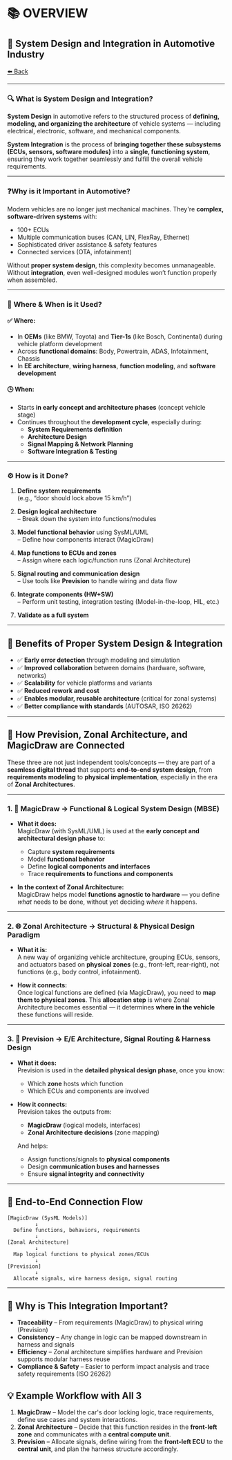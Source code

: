 # 📚 OVERVIEW 

## 🚗 **System Design and Integration in Automotive Industry**
<a class="back-sidebar-btn" href="javascript:history.back()">⬅️ Back</a>

---

### 🔍 **What is System Design and Integration?**

**System Design** in automotive refers to the structured process of **defining, modeling, and organizing the architecture** of vehicle systems — including electrical, electronic, software, and mechanical components.

**System Integration** is the process of **bringing together these subsystems (ECUs, sensors, software modules)** into a **single, functioning system**, ensuring they work together seamlessly and fulfill the overall vehicle requirements.

---

### ❓**Why is it Important in Automotive?**

Modern vehicles are no longer just mechanical machines. They're **complex, software-driven systems** with:
- 100+ ECUs
- Multiple communication buses (CAN, LIN, FlexRay, Ethernet)
- Sophisticated driver assistance & safety features
- Connected services (OTA, infotainment)

Without **proper system design**, this complexity becomes unmanageable. Without **integration**, even well-designed modules won’t function properly when assembled.

---

### 📌 **Where & When is it Used?**

#### ✅ **Where:**
- In **OEMs** (like BMW, Toyota) and **Tier-1s** (like Bosch, Continental) during vehicle platform development
- Across **functional domains**: Body, Powertrain, ADAS, Infotainment, Chassis
- In **EE architecture**, **wiring harness**, **function modeling**, and **software development**

#### 🕒 **When:**
- Starts **in early concept and architecture phases** (concept vehicle stage)
- Continues throughout the **development cycle**, especially during:
  - **System Requirements definition**
  - **Architecture Design**
  - **Signal Mapping & Network Planning**
  - **Software Integration & Testing**

---

### ⚙️ **How is it Done?**

1. **Define system requirements**  
   (e.g., “door should lock above 15 km/h”)

2. **Design logical architecture**  
   – Break down the system into functions/modules

3. **Model functional behavior** using SysML/UML  
   – Define how components interact (MagicDraw)

4. **Map functions to ECUs and zones**  
   – Assign where each logic/function runs (Zonal Architecture)

5. **Signal routing and communication design**  
   – Use tools like **Prevision** to handle wiring and data flow

6. **Integrate components (HW+SW)**  
   – Perform unit testing, integration testing (Model-in-the-loop, HIL, etc.)

7. **Validate as a full system**

---

## 🌟 **Benefits of Proper System Design & Integration**

- ✅ **Early error detection** through modeling and simulation
- ✅ **Improved collaboration** between domains (hardware, software, networks)
- ✅ **Scalability** for vehicle platforms and variants
- ✅ **Reduced rework and cost**
- ✅ **Enables modular, reusable architecture** (critical for zonal systems)
- ✅ **Better compliance with standards** (AUTOSAR, ISO 26262)

---

## 🔗 **How Prevision, Zonal Architecture, and MagicDraw are Connected**

These three are not just independent tools/concepts — they are part of a **seamless digital thread** that supports **end-to-end system design**, from **requirements modeling** to **physical implementation**, especially in the era of **Zonal Architectures**.

---

### 1. 🧠 **MagicDraw → Functional & Logical System Design (MBSE)**

- **What it does:**  
  MagicDraw (with SysML/UML) is used at the **early concept and architectural design phase** to:
  - Capture **system requirements**
  - Model **functional behavior**
  - Define **logical components and interfaces**
  - Trace **requirements to functions and components**

- **In the context of Zonal Architecture:**  
  MagicDraw helps model **functions agnostic to hardware** — you define *what* needs to be done, without yet deciding *where* it happens.

---

### 2. 🌐 **Zonal Architecture → Structural & Physical Design Paradigm**

- **What it is:**  
  A new way of organizing vehicle architecture, grouping ECUs, sensors, and actuators based on **physical zones** (e.g., front-left, rear-right), not functions (e.g., body control, infotainment).

- **How it connects:**  
  Once logical functions are defined (via MagicDraw), you need to **map them to physical zones**. This **allocation step** is where Zonal Architecture becomes essential — it determines **where in the vehicle** these functions will reside.

---

### 3. 🧰 **Prevision → E/E Architecture, Signal Routing & Harness Design**

- **What it does:**  
  Prevision is used in the **detailed physical design phase**, once you know:
  - Which **zone** hosts which function
  - Which ECUs and components are involved

- **How it connects:**  
  Prevision takes the outputs from:
  - **MagicDraw** (logical models, interfaces)
  - **Zonal Architecture decisions** (zone mapping)
  
  And helps:
  - Assign functions/signals to **physical components**
  - Design **communication buses and harnesses**
  - Ensure **signal integrity and connectivity**

---

## 🧭 **End-to-End Connection Flow**

```plaintext
[MagicDraw (SysML Models)]
         ↓
  Define functions, behaviors, requirements
         ↓
[Zonal Architecture]
         ↓
  Map logical functions to physical zones/ECUs
         ↓
[Prevision]
         ↓
  Allocate signals, wire harness design, signal routing
```

---

## 🎯 **Why is This Integration Important?**

- **Traceability** – From requirements (MagicDraw) to physical wiring (Prevision)
- **Consistency** – Any change in logic can be mapped downstream in harness and signals
- **Efficiency** – Zonal architecture simplifies hardware and Prevision supports modular harness reuse
- **Compliance & Safety** – Easier to perform impact analysis and trace safety requirements (ISO 26262)



## 💡 Example Workflow with All 3

1. **MagicDraw** – Model the car's door locking logic, trace requirements, define use cases and system interactions.
2. **Zonal Architecture** – Decide that this function resides in the **front-left zone** and communicates with a **central compute unit**.
3. **Prevision** – Allocate signals, define wiring from the **front-left ECU** to the **central unit**, and plan the harness structure accordingly.